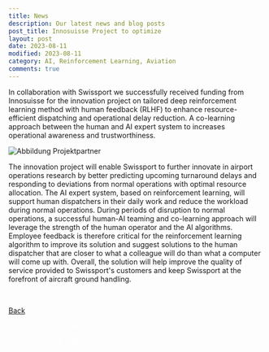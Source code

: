 ```yaml
---
title: News
description: Our latest news and blog posts
post_title: Innosuisse Project to optimize 
layout: post
date: 2023-08-11
modified: 2023-08-11
category: AI, Reinforcement Learning, Aviation
comments: true
---
```


In collaboration with Swissport we successfully received funding from Innosuisse for the innovation project on tailored deep reinforcement learning method with human feedback (RLHF) to enhance resource-efficient dispatching and operational delay reduction. A co-learning approach between the human and AI expert system to increases operational awareness and trustworthiness.
<!-- more -->

![Abbildung Projektpartner](https://isandaiinaviation.github.io/pictures/zhaw_swissport_project_blog.png|width=100)

The innovation project will enable Swissport to further innovate in airport operations research by better predicting upcoming turnaround delays and responding to deviations from normal operations with optimal resource allocation. The AI expert system, based on reinforcement learning, will support human dispatchers in their daily work and reduce the workload during normal operations. During periods of disruption to normal operations, a successful human-AI teaming and co-learning approach will leverage the strength of the human operator and the AI algorithms. Employee feedback is therefore critical for the reinforcement learning algorithm to improve its solution and suggest solutions to the human dispatcher that are closer to what a colleague will do than what a computer will come up with. Overall, the solution will help improve the quality of service provided to Swissport's customers and keep Swissport at the forefront of aircraft ground handling.

<!--The code below is only used as spacer-->
<html>
  <p style="color:white;">ONLY_HERE_AS_SPACER</p>
</html>


[Back](https://isandaiinaviation.github.io/pages/news.html)

<!--The code below is only used as spacer-->
<html>
  <p style="color:white;">ONLY_HERE_AS_SPACER</p>
</html>
<!--The code below is only used as spacer-->
<html>
  <p style="color:white;">ONLY_HERE_AS_SPACER</p>
</html>